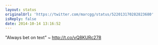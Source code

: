 ```yaml
---
layout: status
originalUrl: 'https://twitter.com/marcgg/status/522013170282823680'
isReply: false
date: 2014-10-14 13:16:52
---
```


"Always bet on text" ~ http://t.co/vQ8KURc278

